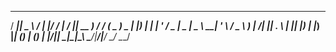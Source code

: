   ____  ____   ____ _  __      _ ____  ____         __    ___  
 / ___||  _ \ / ___| |/ /     | / ___|| __ )       / /_  ( _ ) 
 \___ \| |_) | |   | ' /   _  | \___ \|  _ \ _____| '_ \ / _ \ 
  ___) |  __/| |___| . \  | |_| |___) | |_) |_____| (_) | (_) |
 |____/|_|    \____|_|\_\  \___/|____/|____/       \___/ \___/ 
                                                               
